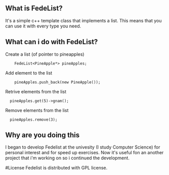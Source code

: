 ## What is FedeList?
It's a simple c++ template class that implements a list.
This means that you can use it with every type you need.

## What can i do with FedeList?

Create a list (of pointer to pineapples)
```
    FedeList<PineApple*> pineApples;
```
Add element to the list
```
    pineApples.push_back(new PineApple());
```
Retrive elements from the list
```
  pineApples.get(5)->gnam();
```
Remove elements from the list
```
  pineApples.remove(3);
```

## Why are you doing this
I began to develop Fedelist at the univesity (I study Computer Science) for personal interest and for speed up exercises.
Now it's useful fon an another project that i'm working on so i continued the development.

#License
Fedelist is distributed with GPL license.
